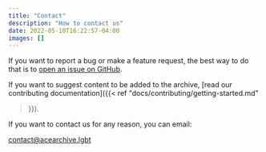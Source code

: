 ```yaml
---
title: "Contact"
description: "How to contact us"
date: 2022-05-10T16:22:57-04:00
images: []
---
```


If you want to report a bug or make a feature request, the best way to do that
is to [open an issue on
GitHub](https://github.com/acearchive/acearchive.lgbt/issues/new).

If you want to suggest content to be added to the archive, [read our
contributing documentation]({{< ref "docs/contributing/getting-started.md"
>}}).

If you want to contact us for any reason, you can email:

<contact@acearchive.lgbt>
